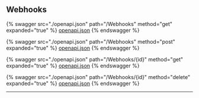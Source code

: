 ## Webhooks




{% swagger src="./openapi.json" path="/Webhooks" method="get" expanded="true" %}
[openapi.json](./docs/openapi.json)
{% endswagger %}

{% swagger src="./openapi.json" path="/Webhooks" method="post" expanded="true" %}
[openapi.json](./docs/openapi.json)
{% endswagger %}

{% swagger src="./openapi.json" path="/Webhooks/{id}" method="get" expanded="true" %}
[openapi.json](./docs/openapi.json)
{% endswagger %}

{% swagger src="./openapi.json" path="/Webhooks/{id}" method="delete" expanded="true" %}
[openapi.json](./docs/openapi.json)
{% endswagger %}


---

